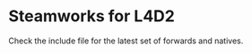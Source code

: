 Steamworks for L4D2
===================

Check the include file for the latest set of forwards and natives.